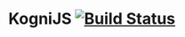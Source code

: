 # KogniJS [![Build Status](https://travis-ci.org/aleneum/kognijs.svg?branch=master)](https://travis-ci.org/aleneum/kognijs)
